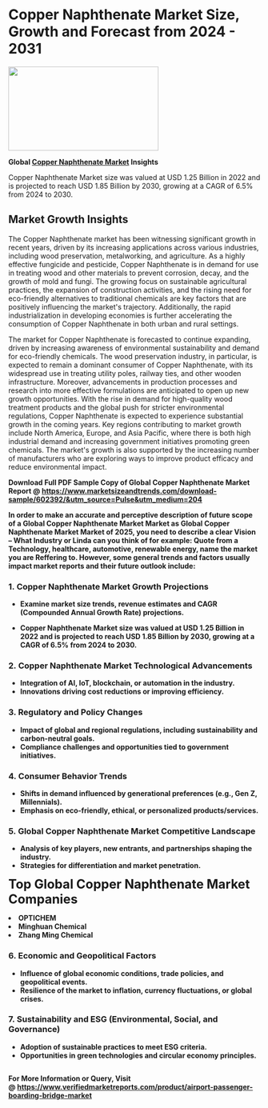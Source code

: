 <H1>Copper Naphthenate Market Size, Growth and Forecast from 2024 - 2031</H1><img class="aligncenter size-medium wp-image-584254" src="https://thirdeyenews.in/wp-content/uploads/2024/09/Global-Market-Research-300x168.jpeg" alt="" width="300" height="168" /><p><strong>Global&nbsp;<a href="https://www.marketsizeandtrends.com/download-sample/602392/&amp;utm_source=Pulse&amp;utm_medium=204">Copper Naphthenate Market</a> Insights</strong></p><p>Copper Naphthenate Market size was valued at USD 1.25 Billion in 2022 and is projected to reach USD 1.85 Billion by 2030, growing at a CAGR of 6.5% from 2024 to 2030.</p><p><h2>Market Growth Insights</h2> <p>The Copper Naphthenate market has been witnessing significant growth in recent years, driven by its increasing applications across various industries, including wood preservation, metalworking, and agriculture. As a highly effective fungicide and pesticide, Copper Naphthenate is in demand for use in treating wood and other materials to prevent corrosion, decay, and the growth of mold and fungi. The growing focus on sustainable agricultural practices, the expansion of construction activities, and the rising need for eco-friendly alternatives to traditional chemicals are key factors that are positively influencing the market's trajectory. Additionally, the rapid industrialization in developing economies is further accelerating the consumption of Copper Naphthenate in both urban and rural settings.</p> <p><strong></strong></p> <p>The market for Copper Naphthenate is forecasted to continue expanding, driven by increasing awareness of environmental sustainability and demand for eco-friendly chemicals. The wood preservation industry, in particular, is expected to remain a dominant consumer of Copper Naphthenate, with its widespread use in treating utility poles, railway ties, and other wooden infrastructure. Moreover, advancements in production processes and research into more effective formulations are anticipated to open up new growth opportunities. With the rise in demand for high-quality wood treatment products and the global push for stricter environmental regulations, Copper Naphthenate is expected to experience substantial growth in the coming years. Key regions contributing to market growth include North America, Europe, and Asia Pacific, where there is both high industrial demand and increasing government initiatives promoting green chemicals. The market's growth is also supported by the increasing number of manufacturers who are exploring ways to improve product efficacy and reduce environmental impact.</p> <p><strong></p><p><span class=""><strong>Download Full PDF Sample Copy of Global Copper Naphthenate Market Report</strong> @ <a href="https://www.marketsizeandtrends.com/download-sample/602392/&amp;utm_source=Pulse&amp;utm_medium=204" target="_blank">https://www.marketsizeandtrends.com/download-sample/602392/&amp;utm_source=Pulse&amp;utm_medium=204</a></span></p><p>In order to make an accurate and perceptive description of future scope of a Global&nbsp;Copper Naphthenate Market Market as Global&nbsp;Copper Naphthenate Market Market of 2025, you need to describe a clear Vision &ndash; What Industry or Linda can you think of for example: Quote from a Technology, healthcare, automotive, renewable energy, name the market you are Reffering to. However, some general trends and factors usually impact market reports and their future outlook include:</p><h3>1.&nbsp;<strong>Copper Naphthenate Market Growth Projections</strong></h3><ul><li>Examine market size trends, revenue estimates and CAGR (Compounded Annual Growth Rate) projections.</li><li><p>Copper Naphthenate Market size was valued at USD 1.25 Billion in 2022 and is projected to reach USD 1.85 Billion by 2030, growing at a CAGR of 6.5% from 2024 to 2030.</p></li></ul><h3>2.&nbsp;<strong>Copper Naphthenate Market Technological Advancements</strong></h3><ul><li>Integration of AI, IoT, blockchain, or automation in the industry.</li><li>Innovations driving cost reductions or improving efficiency.</li></ul><h3>3.&nbsp;<strong>Regulatory and Policy Changes</strong></h3><ul><li>Impact of global and regional regulations, including sustainability and carbon-neutral goals.</li><li>Compliance challenges and opportunities tied to government initiatives.</li></ul><h3>4.&nbsp;<strong>Consumer Behavior Trends</strong></h3><ul><li>Shifts in demand influenced by generational preferences (e.g., Gen Z, Millennials).</li><li>Emphasis on eco-friendly, ethical, or personalized products/services.</li></ul><h3>5.&nbsp;<strong>Global Copper Naphthenate Market Competitive Landscape</strong></h3><ul><li>Analysis of key players, new entrants, and partnerships shaping the industry.</li><li>Strategies for differentiation and market penetration.</li></ul><p data-pm-slice="1 1 []"><span style="color: inherit; font-family: inherit; font-size: 25px;">Top Global Copper Naphthenate Market Companies</span></p><div class="" data-test-id=""><p><li>OPTICHEM</li><li> Minghuan Chemical</li><li> Zhang Ming Chemical</li></p></div><h3>6.&nbsp;<strong>Economic and Geopolitical Factors</strong></h3><ul><li>Influence of global economic conditions, trade policies, and geopolitical events.</li><li>Resilience of the market to inflation, currency fluctuations, or global crises.</li></ul><h3>7.&nbsp;<strong>Sustainability and ESG (Environmental, Social, and Governance)</strong></h3><ul><li>Adoption of sustainable practices to meet ESG criteria.</li><li>Opportunities in green technologies and circular economy principles.</li></ul><h2><strong style="font-size: 14px;">For More Information or Query, Visit @&nbsp;</strong><a style="background-color: #ffffff; font-size: 14px;" href="https://www.marketsizeandtrends.com/report/copper-naphthenate-market/" target="_blank">https://www.verifiedmarketreports.com/product/airport-passenger-boarding-bridge-market</a></h2>
